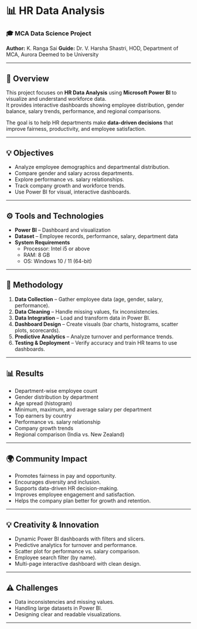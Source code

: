 # 📊 HR Data Analysis

### 🎓 MCA Data Science Project
**Author:** K. Ranga Sai 
**Guide:** Dr. V. Harsha Shastri, HOD, Department of MCA, Aurora Deemed to be University  

---

## 📝 Overview
This project focuses on **HR Data Analysis** using **Microsoft Power BI** to visualize and understand workforce data.  
It provides interactive dashboards showing employee distribution, gender balance, salary trends, performance, and regional comparisons.

The goal is to help HR departments make **data-driven decisions** that improve fairness, productivity, and employee satisfaction.

---

## 💡 Objectives
- Analyze employee demographics and departmental distribution.  
- Compare gender and salary across departments.  
- Explore performance vs. salary relationships.  
- Track company growth and workforce trends.  
- Use Power BI for visual, interactive dashboards.  

---

## ⚙️ Tools and Technologies
- **Power BI** – Dashboard and visualization  
- **Dataset** – Employee records, performance, salary, department data  
- **System Requirements**  
  - Processor: Intel i5 or above  
  - RAM: 8 GB  
  - OS: Windows 10 / 11 (64-bit)

---

## 🧩 Methodology
1. **Data Collection** – Gather employee data (age, gender, salary, performance).  
2. **Data Cleaning** – Handle missing values, fix inconsistencies.  
3. **Data Integration** – Load and transform data in Power BI.  
4. **Dashboard Design** – Create visuals (bar charts, histograms, scatter plots, scorecards).  
5. **Predictive Analytics** – Analyze turnover and performance trends.  
6. **Testing & Deployment** – Verify accuracy and train HR teams to use dashboards.  

---

## 📊 Results
- Department-wise employee count  
- Gender distribution by department  
- Age spread (histogram)  
- Minimum, maximum, and average salary per department  
- Top earners by country  
- Performance vs. salary relationship  
- Company growth trends  
- Regional comparison (India vs. New Zealand)  

---

## 🌍 Community Impact
- Promotes fairness in pay and opportunity.  
- Encourages diversity and inclusion.  
- Supports data-driven HR decision-making.  
- Improves employee engagement and satisfaction.  
- Helps the company plan better for growth and retention.  

---

## 💡 Creativity & Innovation
- Dynamic Power BI dashboards with filters and slicers.  
- Predictive analytics for turnover and performance.  
- Scatter plot for performance vs. salary comparison.  
- Employee search filter (by name).  
- Multi-page interactive dashboard with clean design.  

---

## ⚠️ Challenges
- Data inconsistencies and missing values.  
- Handling large datasets in Power BI.  
- Designing clear and readable visualizations.  

---
